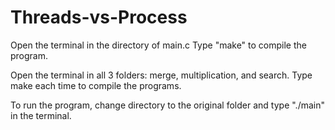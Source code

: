 # Threads-vs-Process

Open the terminal in the directory of main.c
Type "make" to compile the program.

Open the terminal in all 3 folders: merge, multiplication, and search.
Type make each time to compile the programs.

To run the program, change directory to the original folder and type "./main" in the terminal.
